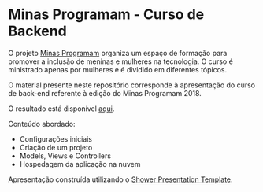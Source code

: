 # Minas Programam - Curso de Backend

O projeto [Minas Programam](http://minasprogramam.com/) organiza um espaço de formação para promover a inclusão de meninas e mulheres na tecnologia. O curso é ministrado apenas por mulheres e é dividido em diferentes tópicos.

O material presente neste repositório corresponde à apresentação do curso de back-end referente à edição do Minas Programam 2018.

O resultado está disponível [aqui](https://lidi.netlify.com/).

Conteúdo abordado:
  - Configurações iniciais
  - Criação de um projeto
  - Models, Views e Controllers
  - Hospedagem da aplicação na nuvem

Apresentação construída utilizando o [Shower Presentation Template](https://github.com/shower/shower).
